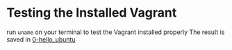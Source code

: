 # Testing the Installed Vagrant

run ```uname``` on your terminal to test the Vagrant installed properly
The result is saved in [0-hello_ubuntu](https://github.com/jacobgbemi/zero_day/blob/master/0x00-vagrant/0-hello_ubuntu)
